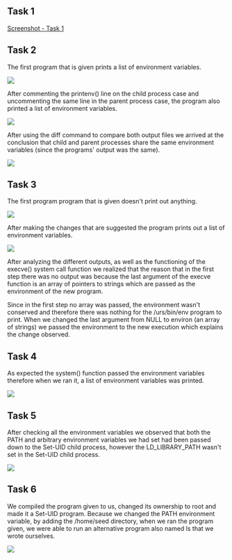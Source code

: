 ## Task 1

[Screenshot - Task 1](/screenshots/logbook4-task1.png)

## Task 2

The first program that is given prints a list of environment variables.

<img src="./screenshots/logbook4-task2-1.png">

After commenting the printenv() line on the child process case and uncommenting the same line in the parent process case, the program also printed a list of environment variables.

<img src="./screenshots/logbook4-task2-2.png">

After using the diff command to compare both output files we arrived at the conclusion that child and parent processes share the same environment variables (since the programs' output was the same).

<img src="./screenshots/logbook4-task2-3.png">

## Task 3

The first program program that is given doesn't print out anything.

<img src="./screenshots/logbook4-task3-1.png">

After making the changes that are suggested the program prints out a list of environment variables.

<img src="./screenshots/logbook4-task3-2.png">

After analyzing the different outputs, as well as the functioning of the execve() system call function we realized that the reason that in the first step there was no output was because the last argument of the execve function is an array of pointers to strings which are passed as the environment of the new program.

Since in the first step no array was passed, the environment wasn't conserved and therefore there was nothing for the /urs/bin/env program to print. When we changed the last argument from NULL to environ (an array of strings) we passed the environment to the new execution which explains the change observed.

## Task 4

As expected the system() function passed the environment variables therefore when we ran it, a list of environment variables was printed.

<img src="./screenshots/logbook4-task4.png">

## Task 5

After checking all the environment variables we observed that both the PATH and arbitrary environment variables we had set had been passed down to the Set-UID child process, however the LD_LIBRARY_PATH wasn't set in the Set-UID child process.

<img src="./screenshots/logbook4-task5.png">

## Task 6

We compiled the program given to us, changed its ownership to root and made it a Set-UID program. Because we changed the PATH environment variable, by adding the /home/seed directory, when we ran the program given, we were able to run an alternative program also named ls that we wrote ourselves.

<img src="./screenshots/logbook4-task6.png">
